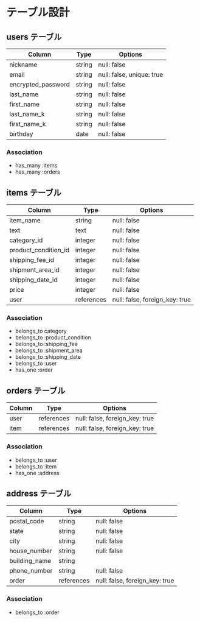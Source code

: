 # テーブル設計

## users テーブル

| Column             | Type   | Options                   |
| ------------------ | ------ | ------------------------- |
| nickname           | string | null: false               |
| email              | string | null: false, unique: true |
| encrypted_password | string | null: false               |
| last_name          | string | null: false               |
| first_name         | string | null: false               |
| last_name_k        | string | null: false               |
| first_name_k       | string | null: false               |
| birthday           | date   | null: false               |

### Association

- has_many :items
- has_many :orders

## items テーブル

| Column                | Type       | Options                            |
| --------------------- | ---------- | ---------------------------------- |
| item_name             | string     | null: false                        |
| text                  | text       | null: false                        |
| category_id           | integer    | null: false                        |
| product_condition_id  | integer　   | null: false                        |
| shipping_fee_id       | integer    | null: false                        |
| shipment_area_id      | integer    | null: false                        |
| shipping_date_id      | integer    | null: false                        |
| price                 | integer    | null: false                        |
| user                  | references | null: false, foreign_key: true     |


### Association

- belongs_to category
- belongs_to :product_condition
- belongs_to :shipping_fee
- belongs_to :shipment_area
- belongs_to :shipping_date
- belongs_to :user
- has_one :order

## orders テーブル

| Column     | Type       | Options                        |
| ---------- | ---------- | ------------------------------ |
| user       | references | null: false, foreign_key: true |
| item       | references | null: false, foreign_key: true |

### Association

- belongs_to :user
- belongs_to :item
- has_one :address

## address テーブル

| Column        | Type       | Options                        |
| ------        | ---------- | ------------------------------ |
| postal_code   | string     | null: false                    |
| state         | string     | null: false                    |
| city          | string     | null: false                    |
| house_number  | string     | null: false                    |
| building_name | string     |                                |
| phone_number  | string     | null: false                    |
| order         | references | null: false, foreign_key: true |


### Association

- belongs_to :order